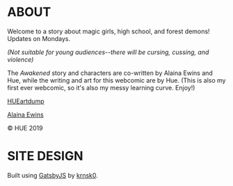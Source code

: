 # ABOUT

Welcome to a story about magic girls, high school, and forest demons! Updates on Mondays.

_(Not suitable for young audiences--there will be cursing, cussing, and violence)_

The _Awakened_ story and characters are co-written by Alaina Ewins and Hue, while the writing and art for this webcomic are by Hue. (This is also my first ever webcomic, so it's also my messy learning curve. Enjoy!)

[HUEartdump](https://www.instagram.com/hueartdump/)

[Alaina Ewins](https://alainaewins.com/)

© HUE 2019

# SITE DESIGN

Built using [GatsbyJS](https://www.gatsbyjs.org/) by [krnsk0](https://www.krnsk0.dev/).
